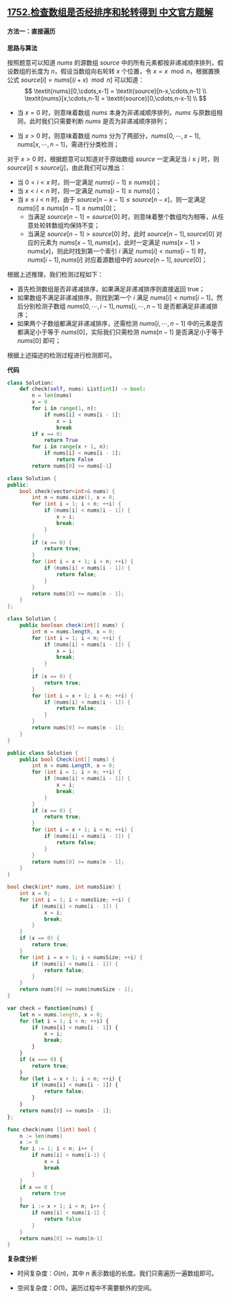 ## [1752.检查数组是否经排序和轮转得到 中文官方题解](https://leetcode.cn/problems/check-if-array-is-sorted-and-rotated/solutions/100000/jian-cha-shu-zu-shi-fou-jing-pai-xu-he-l-cbqk)
#### 方法一：直接遍历

**思路与算法**

按照题意可以知道 $\textit{nums}$ 的源数组 $\textit{source}$ 中的所有元素都按非递减顺序排列，假设数组的长度为 $n$，假设当数组向右轮转 $x$ 个位置，令 $x = x \mod n$，根据置换公式 $\textit{source}[i] = \textit{nums}[(i + x) \mod n]$ 可以知道：
$$
\textit{nums}[0,\cdots,x-1] = \textit{source}[n-x,\cdots,n-1] \\
\textit{nums}[x,\cdots,n-1] = \textit{source}[0,\cdots,n-x-1] \\
$$

+ 当 $x = 0$ 时，则意味着数组 $\textit{nums}$ 本身为非递减顺序排列，$\textit{nums}$ 与原数组相同，此时我们只需要判断 $\textit{nums}$ 是否为非递减顺序排列；

+ 当 $x > 0$ 时，则意味着数组 $\textit{nums}$ 分为了两部分，$\textit{nums}[0,\cdots,x-1],\textit{nums}[x,\cdots,n-1]$，需进行分类检测；

对于 $x > 0$ 时，根据题意可以知道对于原始数组 $\textit{source}$ 一定满足当 $i \le j$ 时，则 $\textit{source}[i] \le \textit{source}[j]$，由此我们可以推出：
+ 当 $0 < i < x$ 时，则一定满足 $\textit{nums}[i-1] \le \textit{nums}[i]$；
+ 当 $x < i < n$ 时，则一定满足 $\textit{nums}[i-1] \le \textit{nums}[i]$；
+ 当 $x \le i < n$ 时，由于 $\textit{source}[n-x-1] \le \textit{source}[n-x]$，则一定满足 $\textit{nums}[i] \le \textit{nums}[n-1] \le \textit{nums}[0]$；
   - 当满足 $\textit{source}[n-1] = \textit{source}[0]$ 时，则意味着整个数组均为相等，从任意处轮转数组均保持不变；
   - 当满足 $\textit{source}[n-1] > \textit{source}[0]$ 时，此时 $\textit{source}[n-1],\textit{source}[0]$ 对应的元素为 $\textit{nums}[x-1],\textit{nums}[x]$，此时一定满足 $\textit{nums}[x-1] > \textit{nums}[x]$，则此时找到第一个索引 $i$ 满足 $\textit{nums}[i] < \textit{nums}[i - 1]$ 时，$\textit{nums}[i-1],\textit{nums}[i]$ 对应着源数组中的 $\textit{source}[n-1],\textit{source}[0]$；

根据上述推理，我们检测过程如下：
+ 首先检测数组是否非递减排序，如果满足非递减排序则直接返回 $\text{true}$；
+ 如果数组不满足非递减排序，则找到第一个 $i$ 满足 $\textit{nums}[i] < \textit{nums}[i - 1]$，然后分别检测子数组 $\textit{nums}[0,\cdots,i-1],\textit{nums}[i,\cdots,n-1]$ 是否都满足非递减排序；
+ 如果两个子数组都满足非递减排序，还需检测 $\textit{nums}[i,\cdots,n-1]$ 中的元素是否都满足小于等于 $\textit{nums}[0]$，实际我们只需检测 $\textit{nums}[n-1]$ 是否满足小于等于 $\textit{nums}[0]$ 即可；

根据上述描述的检测过程进行检测即可。

**代码**

```Python [sol1-Python3]
class Solution:
    def check(self, nums: List[int]) -> bool:
        n = len(nums)
        x = 0
        for i in range(1, n):
            if nums[i] < nums[i - 1]:
                x = i
                break
        if x == 0:
            return True
        for i in range(x + 1, n):
            if nums[i] < nums[i - 1]:
                return False
        return nums[0] >= nums[-1]
```

```C++ [sol1-C++]
class Solution {
public:
    bool check(vector<int>& nums) {
        int n = nums.size(), x = 0;
        for (int i = 1; i < n; ++i) {
            if (nums[i] < nums[i - 1]) {
                x = i;
                break;
            }
        }
        if (x == 0) {
            return true;
        }
        for (int i = x + 1; i < n; ++i) {
            if (nums[i] < nums[i - 1]) {
                return false;
            }
        }
        return nums[0] >= nums[n - 1];
    }
};
```

```Java [sol1-Java]
class Solution {
    public boolean check(int[] nums) {
        int n = nums.length, x = 0;
        for (int i = 1; i < n; ++i) {
            if (nums[i] < nums[i - 1]) {
                x = i;
                break;
            }
        }
        if (x == 0) {
            return true;
        }
        for (int i = x + 1; i < n; ++i) {
            if (nums[i] < nums[i - 1]) {
                return false;
            }
        }
        return nums[0] >= nums[n - 1];
    }
}
```

```C# [sol1-C#]
public class Solution {
    public bool Check(int[] nums) {
        int n = nums.Length, x = 0;
        for (int i = 1; i < n; ++i) {
            if (nums[i] < nums[i - 1]) {
                x = i;
                break;
            }
        }
        if (x == 0) {
            return true;
        }
        for (int i = x + 1; i < n; ++i) {
            if (nums[i] < nums[i - 1]) {
                return false;
            }
        }
        return nums[0] >= nums[n - 1];
    }
}
```

```C [sol1-C]
bool check(int* nums, int numsSize) {
    int x = 0;
    for (int i = 1; i < numsSize; ++i) {
        if (nums[i] < nums[i - 1]) {
            x = i;
            break;
        }
    }
    if (x == 0) {
        return true;
    }
    for (int i = x + 1; i < numsSize; ++i) {
        if (nums[i] < nums[i - 1]) {
            return false;
        }
    }
    return nums[0] >= nums[numsSize - 1];
}
```

```JavaScript [sol1-JavaScript]
var check = function(nums) {
    let n = nums.length, x = 0;
    for (let i = 1; i < n; ++i) {
        if (nums[i] < nums[i - 1]) {
            x = i;
            break;
        }
    }
    if (x === 0) {
        return true;
    }
    for (let i = x + 1; i < n; ++i) {
        if (nums[i] < nums[i - 1]) {
            return false;
        }
    }
    return nums[0] >= nums[n - 1];
};
```

```go [sol1-Golang]
func check(nums []int) bool {
    n := len(nums)
    x := 0
    for i := 1; i < n; i++ {
        if nums[i] < nums[i-1] {
            x = i
            break
        }
    }
    if x == 0 {
        return true
    }
    for i := x + 1; i < n; i++ {
        if nums[i] < nums[i-1] {
            return false
        }
    }
    return nums[0] >= nums[n-1]
}
```

**复杂度分析**

- 时间复杂度：$O(n)$，其中 $n$ 表示数组的长度。我们只需遍历一遍数组即可。

- 空间复杂度：$O(1)$。遍历过程中不需要额外的空间。